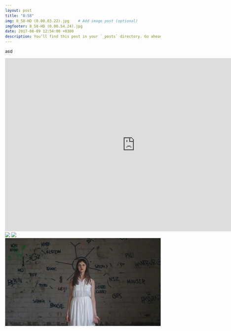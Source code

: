 ```yaml
---
layout: post
title: "8:58"
img: 8_58-HD (0.00.03.22).jpg	 # Add image post (optional)
imgfooter: 8_58-HD (0.00.54.24).jpg
date: 2017-08-09 12:54:00 +0300
description: You’ll find this post in your `_posts` directory. Go ahead and edit it and re-build the site to see your changes. # Add post description (optional)
---
```

 
	
 
asd

<iframe src="https://player.vimeo.com/video/231384135" width="840" height="560" frameborder="0" webkitallowfullscreen mozallowfullscreen allowfullscreen></iframe> 

<img src="../assets/img/oito1.gif">

<img src="../assets/img/oito2.gif">

<img src="../assets/img/8_58-HD (0.00.21.08).jpg" width="900">
